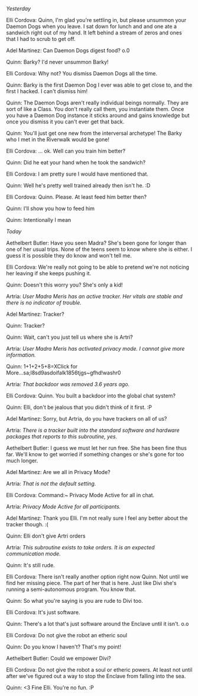 <em>Yesterday</em>

Elli Cordova: Quinn, I'm glad you're settling in, but please unsummon your Daemon Dogs when you leave. I sat down for lunch and and one ate a sandwich right out of my hand. It left behind a stream of zeros and ones that I had to scrub to get off. 

Adel Martinez: Can Daemon Dogs digest food? o.0

Quinn: Barky? I'd never unsummon Barky! 

Elli Cordova: Why not? You dismiss Daemon Dogs all the time.

Quinn: Barky is the first Daemon Dog I ever was able to get close to, and the first I hacked. I can't dismiss him! 

Quinn: The Daemon Dogs aren't really individual beings normally. They are sort of like a Class. You don't really call them, you instantiate them. Once you have a Daemon Dog instance it sticks around and gains knowledge but once you dismiss it you can't ever get that back. 

Quinn: You'll just get one new from the interversal archetype! The Barky who I met in the Riverwalk would be gone!  

Elli Cordova: ... ok. Well can you train him better?

Quinn: Did he eat your hand when he took the sandwich? 

Elli Cordova: I am pretty sure I would have mentioned that. 

Quinn: Well he's pretty well trained already then isn't he. :D

Elli Cordova: Quinn. Please. At least feed him better then? 

Quinn: I'll show you how to feed him

Quinn: Intentionally I mean 

<em>Today</em>

Aethelbert Butler: Have you seen Madra? She's been gone for longer than one of her usual trips. None of the teens seem to know where she is either. I guess it is possible they do know and won't tell me. 

Elli Cordova: We're really not going to be able to pretend we're not noticing her leaving if she keeps pushing it. 

Quinn: Doesn't this worry you? She's only a kid! 

<span class="scramble">Artria: <em>User Madra Meris has an active tracker. Her vitals are stable and there is no indicator of trouble.</em></span>

Adel Martinez: Tracker? 

Quinn: Tracker?

Quinn: Wait, can't you just tell us where she is Artri? 

<span class="scramble">Artria: <em>User Madra Meris has activated privacy mode. I cannot give more information.</em></span>

Quinn: 1+1+2+5+8=XClick for More...sa;l8sd9asdoifalk1856tjgs~gfhd!washr0

<span class="scramble">Artria: <em>That backdoor was removed 3.6 years ago.</em></span>

Elli Cordova: Quinn. You built a backdoor into the global chat system?

Quinn: Elli, don't be jealous that you didn't think of it first. :P

Adel Martinez: Sorry, but Artria, do you have trackers on all of us? 

<span class="scramble">Artria: <em>There is a tracker built into the standard software and hardware packages that reports to this subroutine, yes.</em></span>

Aethelbert Butler: I guess we must let her run free. She has been fine thus far. We'll know to get worried if something changes or she's gone for too much longer.

Adel Martinez: Are we all in Privacy Mode?

<span class="scramble">Artria: <em>That is not the default setting.</em></span>

Elli Cordova: Command:~ <span class="scramble">Privacy Mode Active for all in chat.</span>

<span class="scramble">Artria: <em>Privacy Mode Active for all participants.</em></span>

Adel Martinez: Thank you Elli. I'm not really sure I feel any better about the tracker though. :(

Quinn: Elli don't give Artri orders

<span class="scramble">Artria: <em>This subroutine exists to take orders. It is an expected communication mode.</em></span>

Quinn: It's still rude. 

Elli Cordova: There isn't really another option right now Quinn. Not until we find her missing piece. The part of her that is here. Just like Divi she's running a semi-autonomous program. You know that. 

Quinn: So what you're saying is you are rude to Divi too. 

Elli Cordova: It's just software. 

Quinn: There's a lot that's just software around the Enclave until it isn't. o.o

Elli Cordova: Do not give the robot an etheric soul 

Quinn: Do you know I haven't? That's my point! 

Aethelbert Butler: Could we empower Divi? 

Elli Cordova: Do not give the robot a soul or etheric powers. At least not until after we've figured out a way to stop the Enclave from falling into the sea. 

Quinn: <3 Fine Elli. You're no fun. :P 